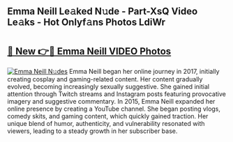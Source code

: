 ## Emma Neill Le𝚊ked N𝚞de - Part-XsQ Video Le𝚊ks - Hot Onlyf𝚊ns Photos LdiWr

# <h2><a href="http://ab51494.deff.icu/?id=Emma+Neill">🔗 New 👉🔴 Emma Neill VIDEO Photos</a></h2>

[![Emma Neill N𝚞des](https://i.imgur.com/rIISA9y.gif)](http://ab51494.deff.icu/?id=Emma+Neill)
Emma Neill began her online journey in 2017, initially creating cosplay and gaming-related content. Her content gradually evolved, becoming increasingly sexually suggestive. She gained initial attention through Twitch streams and Instagram posts featuring provocative imagery and suggestive commentary. In 2015, Emma Neill expanded her online presence by creating a YouTube channel. She began posting vlogs, comedy skits, and gaming content, which quickly gained traction. Her unique blend of humor, authenticity, and vulnerability resonated with viewers, leading to a steady growth in her subscriber base.
